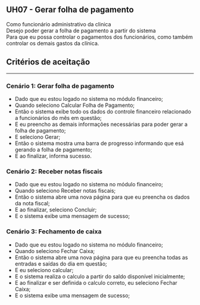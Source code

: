 ## **UH07** - Gerar folha de pagamento
Como funcionário administrativo da clinica  
Desejo poder gerar a folha de pagamento a partir do sistema  
Para que eu possa controlar o pagamentos dos funcionários, como também controlar os demais gastos da clínica.

## Critérios de aceitação
---
### Cenário 1: Gerar folha de pagamento
  * Dado que eu estou logado no sistema no módulo financeiro;
  * Quando seleciono Calcular Folha de Pagamento;
  * Então o sistema exibe todo os dados do controle financeiro relacionado a funcionários do mês em questão;
  * E eu preencho as demais informações necessárias para poder gerar a folha de pagamento;
  * E seleciono Gerar;
  * Então o sistema mostra uma barra de progresso informando que esá gerando a folha de pagamento;
  * E ao finalizar, informa sucesso.

### Cenário 2: Receber notas fiscais
  * Dado que eu estou logado no sistema no módulo financeiro;
  * Quando seleciono Receber notas fiscais;
  * Então o sistema abre uma nova página para que eu preencha os dados da nota fiscal;
  * E ao finalizar, seleciono Concluir;
  * E o sistema exibe uma mensagem de sucesso;

### Cenário 3: Fechamento de caixa
  * Dado que eu estou logado no sistema no módulo financeiro;
  * Quando seleciono Fechar Caixa;
  * Então o sistema abre uma nova página para que eu preencha todas as entradas e saídas do dia em questão;
  * E eu seleciono calcular;
  * E o sistema realiza o calculo a partir do saldo disponível inicialmente;
  * E ao finalizar e ser definida o calculo correto, eu seleciono Fechar Caixa;
  * E o sistema exibe uma mensagem de sucesso;